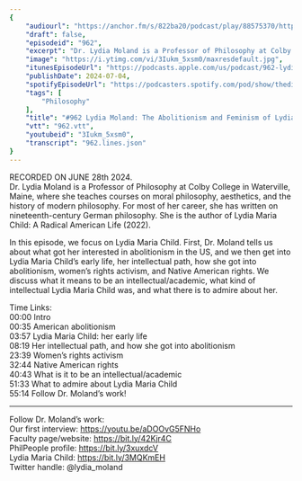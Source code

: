 ```yaml
---
{
	"audiourl": "https://anchor.fm/s/822ba20/podcast/play/88575370/https%3A%2F%2Fd3ctxlq1ktw2nl.cloudfront.net%2Fstaging%2F2024-5-28%2Fe24548b5-3e88-5500-7807-85880f7adbfb.m4a",
	"draft": false,
	"episodeid": "962",
	"excerpt": "Dr. Lydia Moland is a Professor of Philosophy at Colby College in Waterville, Maine, where she teaches courses on moral philosophy, aesthetics, and the history of modern philosophy. For most of her career, she has written on nineteenth-century German philosophy. She is the author of Lydia Maria Child: A Radical American Life (2022).",
	"image": "https://i.ytimg.com/vi/3Iukm_5xsm0/maxresdefault.jpg",
	"itunesEpisodeUrl": "https://podcasts.apple.com/us/podcast/962-lydia-moland-the-abolitionism-and-feminism/id1451347236?i=1000661171498&uo=4",
	"publishDate": 2024-07-04,
	"spotifyEpisodeUrl": "https://podcasters.spotify.com/pod/show/thedissenter/episodes/962-Lydia-Moland-The-Abolitionism-and-Feminism-of-Lydia-Maria-Child-e2ldjua",
	"tags": [
		"Philosophy"
	],
	"title": "#962 Lydia Moland: The Abolitionism and Feminism of Lydia Maria Child",
	"vtt": "962.vtt",
	"youtubeid": "3Iukm_5xsm0",
	"transcript": "962.lines.json"
}
---
```

RECORDED ON JUNE 28th 2024.  
Dr. Lydia Moland is a Professor of Philosophy at Colby College in Waterville, Maine, where she teaches courses on moral philosophy, aesthetics, and the history of modern philosophy. For most of her career, she has written on nineteenth-century German philosophy. She is the author of Lydia Maria Child: A Radical American Life (2022).

In this episode, we focus on Lydia Maria Child. First, Dr. Moland tells us about what got her interested in abolitionism in the US, and we then get into Lydia Maria Child’s early life, her intellectual path, how she got into abolitionism, women’s rights activism, and Native American rights. We discuss what it means to be an intellectual/academic, what kind of intellectual Lydia Maria Child was, and what there is to admire about her.

Time Links:  
<time>00:00</time> Intro  
<time>00:35</time> American abolitionism  
<time>03:57</time> Lydia Maria Child: her early life  
<time>08:19</time> Her intellectual path, and how she got into abolitionism  
<time>23:39</time> Women’s rights activism  
<time>32:44</time> Native American rights  
<time>40:43</time> What is it to be an intellectual/academic  
<time>51:33</time> What to admire about Lydia Maria Child  
<time>55:14</time> Follow Dr. Moland’s work!

---

Follow Dr. Moland’s work:  
Our first interview: https://youtu.be/aDOOvG5FNHo  
Faculty page/website: https://bit.ly/42Kjr4C  
PhilPeople profile: https://bit.ly/3xuxdcV  
Lydia Maria Child: https://bit.ly/3MQKmEH  
Twitter handle: @lydia_moland
